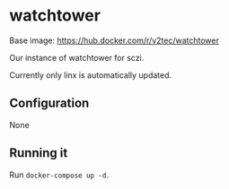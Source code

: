# watchtower

Base image: https://hub.docker.com/r/v2tec/watchtower

Our instance of watchtower for sczi.

Currently only linx is automatically updated.



## Configuration

None


## Running it

Run `docker-compose up -d`.
